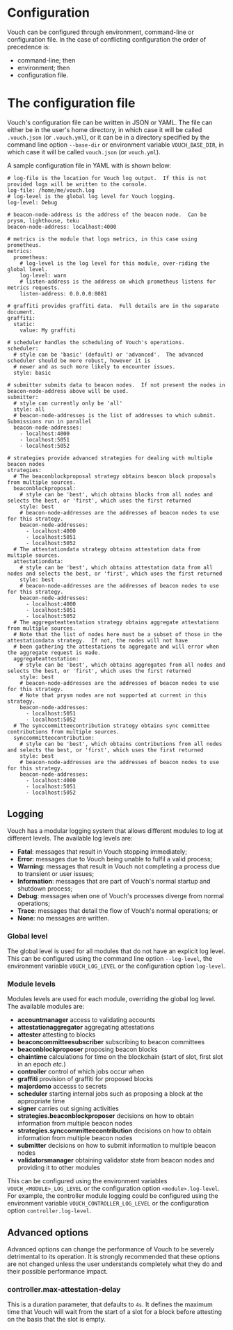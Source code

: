 # Configuration
Vouch can be configured through environment, command-line or configuration file.  In the case of conflicting configuration the order of precedence is:

  - command-line; then
  - environment; then
  - configuration file.

# The configuration file
Vouch's configuration file can be written in JSON or YAML.  The file can either be in the user's home directory, in which case it will be called `.vouch.json` (or `.vouch.yml`), or it can be in a directory specified by the command line option `--base-dir` or environment variable `VOUCH_BASE_DIR`, in which case it will be called `vouch.json` (or `vouch.yml`).

A sample configuration file in YAML with is shown below:

```
# log-file is the location for Vouch log output.  If this is not provided logs will be written to the console.
log-file: /home/me/vouch.log
# log-level is the global log level for Vouch logging.
log-level: Debug

# beacon-node-address is the address of the beacon node.  Can be prysm, lighthouse, teku
beacon-node-address: localhost:4000

# metrics is the module that logs metrics, in this case using prometheus.
metrics:
  prometheus:
    # log-level is the log level for this module, over-riding the global level.
    log-level: warn
    # listen-address is the address on which prometheus listens for metrics requests.
    listen-address: 0.0.0.0:8081

# graffiti provides graffiti data.  Full details are in the separate document.
graffiti:
  static:
    value: My graffiti

# scheduler handles the scheduling of Vouch's operations.
scheduler:
  # style can be 'basic' (default) or 'advanced'.  The advanced scheduler should be more robust, however it is
  # newer and as such more likely to encounter issues.
  style: basic

# submitter submits data to beacon nodes.  If not present the nodes in beacon-node-address above will be used.
submitter:
  # style can currently only be 'all'
  style: all
  # beacon-node-addresses is the list of addresses to which submit.  Submissions run in parallel
  beacon-node-addresses:
    - localhost:4000
    - localhost:5051
    - localhost:5052

# strategies provide advanced strategies for dealing with multiple beacon nodes
strategies:
  # The beaconblockproposal strategy obtains beacon block proposals from multiple sources.
  beaconblockproposal:
    # style can be 'best', which obtains blocks from all nodes and selects the best, or 'first', which uses the first returned
    style: best
    # beacon-node-addresses are the addresses of beacon nodes to use for this strategy.
    beacon-node-addresses:
      - localhost:4000
      - localhost:5051
      - localhost:5052
  # The attestationdata strategy obtains attestation data from multiple sources.
  attestationdata:
    # style can be 'best', which obtains attestation data from all nodes and selects the best, or 'first', which uses the first returned
    style: best
    # beacon-node-addresses are the addresses of beacon nodes to use for this strategy.
    beacon-node-addresses:
      - localhost:4000
      - localhost:5051
      - localhost:5052
  # The aggregateattestation strategy obtains aggregate attestations from multiple sources.
  # Note that the list of nodes here must be a subset of those in the attestationdata strategy.  If not, the nodes will not have
  # been gathering the attestations to aggregate and will error when the aggregate request is made.
  aggregateattestation:
    # style can be 'best', which obtains aggregates from all nodes and selects the best, or 'first', which uses the first returned
    style: best
    # beacon-node-addresses are the addresses of beacon nodes to use for this strategy.
    # Note that prysm nodes are not supported at current in this strategy.
    beacon-node-addresses:
      - localhost:5051
      - localhost:5052
  # The synccommitteecontribution strategy obtains sync committee contributions from multiple sources.
  synccommitteecontribution:
    # style can be 'best', which obtains contributions from all nodes and selects the best, or 'first', which uses the first returned
    style: best
    # beacon-node-addresses are the addresses of beacon nodes to use for this strategy.
    beacon-node-addresses:
      - localhost:4000
      - localhost:5051
      - localhost:5052
```

## Logging
Vouch has a modular logging system that allows different modules to log at different levels.  The available log levels are:

  - **Fatal**: messages that result in Vouch stopping immediately;
  - **Error**: messages due to Vouch being unable to fulfil a valid process;
  - **Warning**: messages that result in Vouch not completing a process due to transient or user issues;
  - **Information**: messages that are part of Vouch's normal startup and shutdown process;
  - **Debug**: messages when one of Vouch's processes diverge from normal operations;
  - **Trace**: messages that detail the flow of Vouch's normal operations; or
  - **None**: no messages are written.

### Global level
The global level is used for all modules that do not have an explicit log level.  This can be configured using the command line option `--log-level`, the environment variable `VOUCH_LOG_LEVEL` or the configuration option `log-level`.

### Module levels
Modules levels are used for each module, overriding the global log level.  The available modules are:

  - **accountmanager** access to validating accounts
  - **attestationaggregator** aggregating attestations
  - **attester** attesting to blocks
  - **beaconcommitteesubscriber** subscribing to beacon committees
  - **beaconblockproposer** proposing beacon blocks
  - **chaintime** calculations for time on the blockchain (start of slot, first slot in an epoch _etc._)
  - **controller** control of which jobs occur when
  - **graffiti** provision of graffiti for proposed blocks
  - **majordomo** accesss to secrets
  - **scheduler** starting internal jobs such as proposing a block at the appropriate time
  - **signer** carries out signing activities
  - **strategies.beaconblockproposer** decisions on how to obtain information from multiple beacon nodes
  - **strategies.synccommitteecontribution** decisions on how to obtain information from multiple beacon nodes
  - **submitter** decisions on how to submit information to multiple beacon nodes
  - **validatorsmanager** obtaining validator state from beacon nodes and providing it to other modules

This can be configured using the environment variables `VOUCH_<MODULE>_LOG_LEVEL` or the configuration option `<module>.log-level`.  For example, the controller module logging could be configured using the environment variable `VOUCH_CONTROLLER_LOG_LEVEL` or the configuration option `controller.log-level`.

## Advanced options
Advanced options can change the performance of Vouch to be severely detrimental to its operation.  It is strongly recommended that these options are not changed unless the user understands completely what they do and their possible performance impact.

### controller.max-attestation-delay
This is a duration parameter, that defaults to `4s`.  It defines the maximum time that Vouch will wait from the start of a slot for a block before attesting on the basis that the slot is empty.
